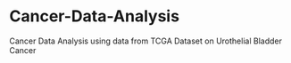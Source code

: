 # Cancer-Data-Analysis
Cancer Data Analysis using data from TCGA Dataset on Urothelial Bladder Cancer


